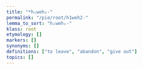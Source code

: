 ```yaml
---
title: "*h₁weh₂-"
permalink: "/pie/root/h1weh2-"
lemma_to_sort: "h₁weh₂-"
klass: root
etymology: []
markers: []
synonyms: []
definitions: ["to leave", "abandon", "give out"]
topics: []
---
```

